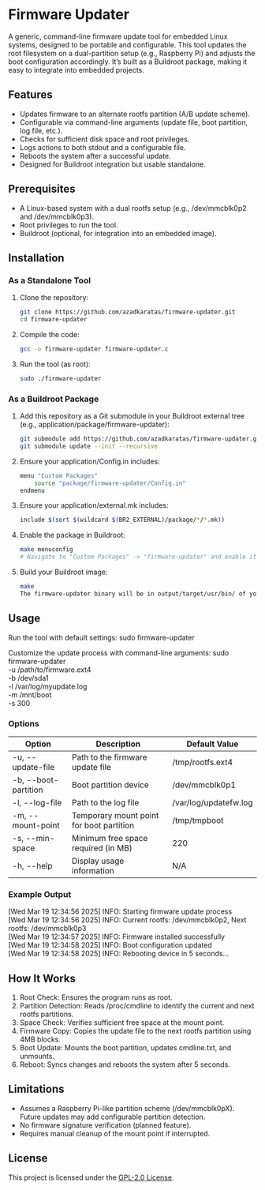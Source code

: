 # Firmware Updater

A generic, command-line firmware update tool for embedded Linux systems, designed to be portable and configurable. This tool updates the root filesystem on a dual-partition setup (e.g., Raspberry Pi) and adjusts the boot configuration accordingly. It’s built as a Buildroot package, making it easy to integrate into embedded projects.

## Features
- Updates firmware to an alternate rootfs partition (A/B update scheme).
- Configurable via command-line arguments (update file, boot partition, log file, etc.).
- Checks for sufficient disk space and root privileges.
- Logs actions to both stdout and a configurable file.
- Reboots the system after a successful update.
- Designed for Buildroot integration but usable standalone.

## Prerequisites
- A Linux-based system with a dual rootfs setup (e.g., /dev/mmcblk0p2 and /dev/mmcblk0p3).
- Root privileges to run the tool.
- Buildroot (optional, for integration into an embedded image).

## Installation

### As a Standalone Tool
1. Clone the repository:
   ```bash
   git clone https://github.com/azadkaratas/firmware-updater.git
   cd firmware-updater
2. Compile the code:
   ```bash
   gcc -o firmware-updater firmware-updater.c
3. Run the tool (as root):
   ```bash
   sudo ./firmware-updater

### As a Buildroot Package
1. Add this repository as a Git submodule in your Buildroot external tree (e.g., application/package/firmware-updater):
   ```bash
   git submodule add https://github.com/azadkaratas/firmware-updater.git application/package/firmware-updater
   git submodule update --init --recursive
2. Ensure your application/Config.in includes:
   ```bash
   menu "Custom Packages"
       source "package/firmware-updater/Config.in"
   endmenu
3. Ensure your application/external.mk includes:
   ```bash
   include $(sort $(wildcard $(BR2_EXTERNAL)/package/*/*.mk))
4. Enable the package in Buildroot:
   ```bash
   make menuconfig
   # Navigate to "Custom Packages" -> "firmware-updater" and enable it
5. Build your Buildroot image:
   ```bash
   make
   The firmware-updater binary will be in output/target/usr/bin/ of your Buildroot image.

## Usage
Run the tool with default settings:
sudo firmware-updater

Customize the update process with command-line arguments:
sudo firmware-updater \
  -u /path/to/firmware.ext4 \
  -b /dev/sda1 \
  -l /var/log/myupdate.log \
  -m /mnt/boot \
  -s 300

### Options
| Option                | Description                                  | Default Value            |
|-----------------------|----------------------------------------------|--------------------------|
| -u, --update-file     | Path to the firmware update file            | /tmp/rootfs.ext4         |
| -b, --boot-partition  | Boot partition device                       | /dev/mmcblk0p1           |
| -l, --log-file        | Path to the log file                        | /var/log/updatefw.log    |
| -m, --mount-point     | Temporary mount point for boot partition    | /tmp/tmpboot             |
| -s, --min-space       | Minimum free space required (in MB)         | 220                      |
| -h, --help            | Display usage information                   | N/A                      |

### Example Output
[Wed Mar 19 12:34:56 2025] INFO: Starting firmware update process<br>
[Wed Mar 19 12:34:56 2025] INFO: Current rootfs: /dev/mmcblk0p2, Next rootfs: /dev/mmcblk0p3<br>
[Wed Mar 19 12:34:57 2025] INFO: Firmware installed successfully<br>
[Wed Mar 19 12:34:58 2025] INFO: Boot configuration updated<br>
[Wed Mar 19 12:34:58 2025] INFO: Rebooting device in 5 seconds...<br>

## How It Works
1. Root Check: Ensures the program runs as root.
2. Partition Detection: Reads /proc/cmdline to identify the current and next rootfs partitions.
3. Space Check: Verifies sufficient free space at the mount point.
4. Firmware Copy: Copies the update file to the next rootfs partition using 4MB blocks.
5. Boot Update: Mounts the boot partition, updates cmdline.txt, and unmounts.
6. Reboot: Syncs changes and reboots the system after 5 seconds.

## Limitations
- Assumes a Raspberry Pi-like partition scheme (/dev/mmcblk0pX). Future updates may add configurable partition detection.
- No firmware signature verification (planned feature).
- Requires manual cleanup of the mount point if interrupted.

## License
This project is licensed under the [GPL-2.0 License](LICENSE).
